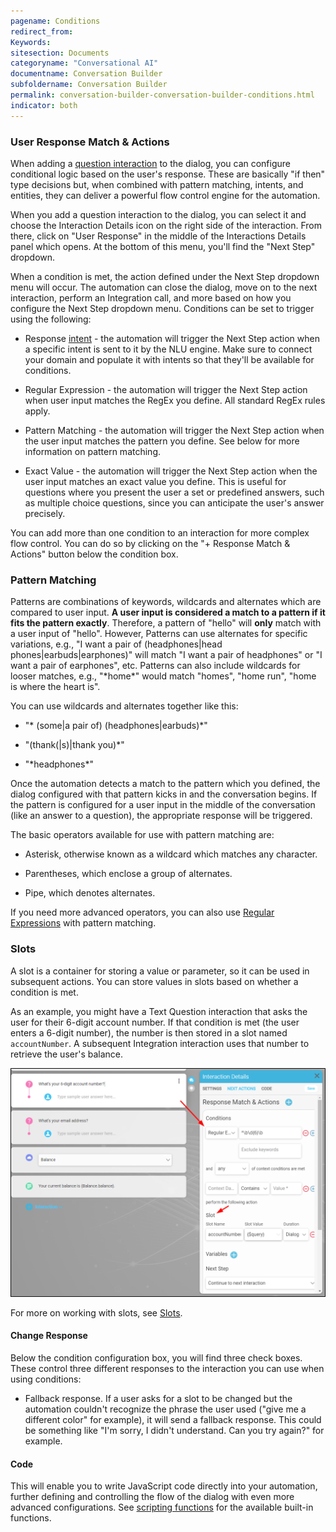 ```yaml
---
pagename: Conditions
redirect_from:
Keywords:
sitesection: Documents
categoryname: "Conversational AI"
documentname: Conversation Builder
subfoldername: Conversation Builder
permalink: conversation-builder-conversation-builder-conditions.html
indicator: both
---
```


### User Response Match & Actions

When adding a [question interaction](conversation-builder-conversation-builder-interactions.html) to the dialog, you can configure conditional logic based on the user's response. These are basically "if then" type decisions but, when combined with pattern matching, intents, and entities, they can deliver a powerful flow control engine for the automation.

When you add a question interaction to the dialog, you can select it and choose the Interaction Details icon on the right side of the interaction. From there, click on "User Response" in the middle of the Interactions Details panel which opens. At the bottom of this menu, you'll find the "Next Step" dropdown.

When a condition is met, the action defined under the Next Step dropdown menu will occur. The automation can close the dialog, move on to the next interaction, perform an Integration call, and more based on how you configure the Next Step dropdown menu. Conditions can be set to trigger using the following:

* Response [intent](conversation-builder-intent-builder-overview.html) - the automation will trigger the Next Step action when a specific intent is sent to it by the NLU engine. Make sure to connect your domain and populate it with intents so that they'll be available for conditions.

* Regular Expression - the automation will trigger the Next Step action when user input matches the RegEx you define. All standard RegEx rules apply.

* Pattern Matching - the automation will trigger the Next Step action when the user input matches the pattern you define. See below for more information on pattern matching.

* Exact Value - the automation will trigger the Next Step action when the user input matches an exact value you define. This is useful for questions where you present the user a set or predefined answers, such as multiple choice questions, since you can anticipate the user's answer precisely.

<div class="important">You can add more than one condition to an interaction for more complex flow control. You can do so by clicking on the "+ Response Match & Actions" button below the condition box.</div>

### Pattern Matching

Patterns are combinations of keywords, wildcards and alternates which are compared to user input. **A user input is considered a match to a pattern if it fits the pattern exactly**. Therefore, a pattern of "hello" will **only** match with a user input of "hello". However, Patterns can use alternates for specific variations, e.g., "I want a pair of (headphones&#124;head phones&#124;earbuds&#124;earphones)" will match "I want a pair of headphones" or "I want a pair of earphones", etc. Patterns can also include wildcards for looser matches, e.g., "&#42;home&#42;" would match "homes", "home run", "home is where the heart is".

You can use wildcards and alternates together like this:

* "&#42; (some&#124;a pair of) (headphones&#124;earbuds)&#42;"

* "(thank(&#124;s)&#124;thank you)&#42;"

* "&#42;headphones&#42;"

Once the automation detects a match to the pattern which you defined, the dialog configured with that pattern kicks in and the conversation begins. If the pattern is configured for a user input in the middle of the conversation (like an answer to a question), the appropriate response will be triggered.

The basic operators available for use with pattern matching are:

* Asterisk, otherwise known as a wildcard which matches any character.

* Parentheses, which enclose a group of alternates.

* Pipe, which denotes alternates.

If you need more advanced operators, you can also use [Regular Expressions](http://www.rexegg.com/regex-quickstart.html) with pattern matching.

### Slots

A slot is a container for storing a value or parameter, so it can be used in subsequent actions. You can store values in slots based on whether a condition is met.

As an example, you might have a Text Question interaction that asks the user for their 6-digit account number. If that condition is met (the user enters a 6-digit number), the number is then stored in a slot named `accountNumber`. A subsequent Integration interaction uses that number to retrieve the user's balance.

<img class="fancyimage" width="750" src="img/ConvoBuilder/conditions_and_slots.png">

For more on working with slots, see [Slots](conversation-builder-conversation-builder-slots.html).

#### Change Response

Below the condition configuration box, you will find three check boxes. These control three different responses to the interaction you can use when using conditions:

* Fallback response. If a user asks for a slot to be changed but the automation couldn't recognize the phrase the user used ("give me a different color" for example), it will send a fallback response. This could be something like "I'm sorry, I didn't understand. Can you try again?" for example.

<!-- These two are gone for some reason.

* Change response. The automation can change a slot's data if the user requests to. Common phrases like "what about sandals" or "show me sandals" will cause the automation to clear the data currently in the slot, look for an entity in the user's change request, repopulate the slot with the new information, and perform the configured Next Step again. When this occurs, you can have the automation send a message to the user letting them know it is doing so, for example "Let me look for your new selection".

* Cancel response. Similarly, a user might wish to cancel their request with a phrase like "Never mind". The automation will then clear the data in the slot and send the cancelled message to the user, as defined by you.
-->

#### Code

This will enable you to write JavaScript code directly into your automation, further defining and controlling the flow of the dialog with even more advanced configurations. See [scripting functions](conversation-builder-conversation-builder-scripting-functions.html) for the available built-in functions.

<!--
Change Response and Code sections were H4s, i.e., subsections of slots. Do those belong in the Interactions topic instead?
Mary to look into this after the Slots topic is more stable. For now, those sections remain in this topic.
-->
